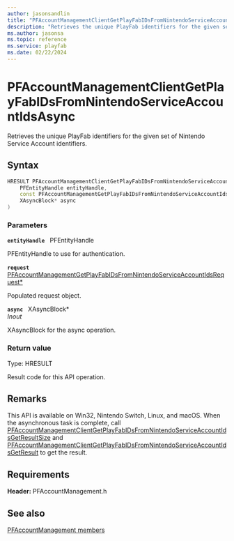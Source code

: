 ```yaml
---
author: jasonsandlin
title: "PFAccountManagementClientGetPlayFabIDsFromNintendoServiceAccountIdsAsync"
description: "Retrieves the unique PlayFab identifiers for the given set of Nintendo Service Account identifiers."
ms.author: jasonsa
ms.topic: reference
ms.service: playfab
ms.date: 02/22/2024
---
```


# PFAccountManagementClientGetPlayFabIDsFromNintendoServiceAccountIdsAsync  

Retrieves the unique PlayFab identifiers for the given set of Nintendo Service Account identifiers.  

## Syntax  
  
```cpp
HRESULT PFAccountManagementClientGetPlayFabIDsFromNintendoServiceAccountIdsAsync(  
    PFEntityHandle entityHandle,  
    const PFAccountManagementGetPlayFabIDsFromNintendoServiceAccountIdsRequest* request,  
    XAsyncBlock* async  
)  
```  
  
### Parameters  
  
**`entityHandle`** &nbsp; PFEntityHandle  
  
PFEntityHandle to use for authentication.  
  
**`request`** &nbsp; [PFAccountManagementGetPlayFabIDsFromNintendoServiceAccountIdsRequest*](../../pfaccountmanagementtypes/structs/pfaccountmanagementgetplayfabidsfromnintendoserviceaccountidsrequest.md)  
  
Populated request object.  
  
**`async`** &nbsp; XAsyncBlock*  
*_Inout_*  
  
XAsyncBlock for the async operation.  
  
  
### Return value
Type: HRESULT
  
Result code for this API operation.
  
## Remarks  
  
This API is available on Win32, Nintendo Switch, Linux, and macOS. When the asynchronous task is complete, call [PFAccountManagementClientGetPlayFabIDsFromNintendoServiceAccountIdsGetResultSize](pfaccountmanagementclientgetplayfabidsfromnintendoserviceaccountidsgetresultsize.md) and [PFAccountManagementClientGetPlayFabIDsFromNintendoServiceAccountIdsGetResult](pfaccountmanagementclientgetplayfabidsfromnintendoserviceaccountidsgetresult.md) to get the result.
  
## Requirements  
  
**Header:** PFAccountManagement.h
  
## See also  
[PFAccountManagement members](../pfaccountmanagement_members.md)  

  
  
